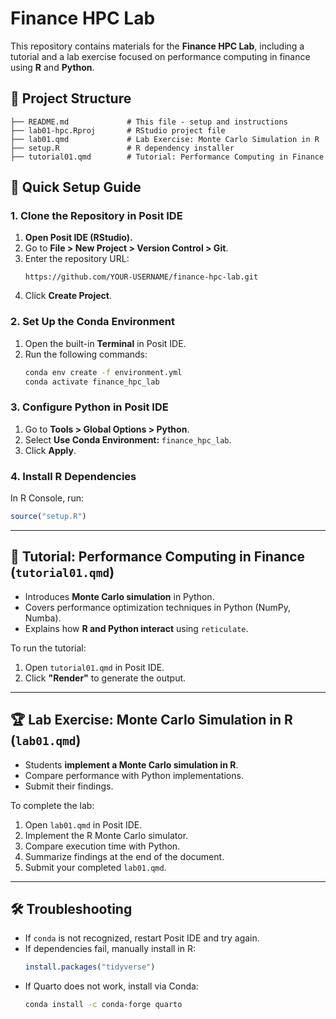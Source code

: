 # Finance HPC Lab

This repository contains materials for the **Finance HPC Lab**, including a tutorial and a lab exercise focused on performance computing in finance using **R** and **Python**.

## 📂 Project Structure
```
├── README.md             # This file - setup and instructions
├── lab01-hpc.Rproj       # RStudio project file
├── lab01.qmd             # Lab Exercise: Monte Carlo Simulation in R
├── setup.R               # R dependency installer
├── tutorial01.qmd        # Tutorial: Performance Computing in Finance
```

## 🚀 Quick Setup Guide

### **1. Clone the Repository in Posit IDE**
1. **Open Posit IDE (RStudio).**
2. Go to **File > New Project > Version Control > Git**.
3. Enter the repository URL:
   ```
   https://github.com/YOUR-USERNAME/finance-hpc-lab.git
   ```
4. Click **Create Project**.

### **2. Set Up the Conda Environment**
1. Open the built-in **Terminal** in Posit IDE.
2. Run the following commands:
   ```sh
   conda env create -f environment.yml
   conda activate finance_hpc_lab
   ```

### **3. Configure Python in Posit IDE**
1. Go to **Tools > Global Options > Python**.
2. Select **Use Conda Environment:** `finance_hpc_lab`.
3. Click **Apply**.

### **4. Install R Dependencies**
In R Console, run:
```r
source("setup.R")
```

---

## 📖 Tutorial: Performance Computing in Finance (`tutorial01.qmd`)
- Introduces **Monte Carlo simulation** in Python.
- Covers performance optimization techniques in Python (NumPy, Numba).
- Explains how **R and Python interact** using `reticulate`.

To run the tutorial:
1. Open `tutorial01.qmd` in Posit IDE.
2. Click **"Render"** to generate the output.

---

## 🏆 Lab Exercise: Monte Carlo Simulation in R (`lab01.qmd`)
- Students **implement a Monte Carlo simulation in R**.
- Compare performance with Python implementations.
- Submit their findings.

To complete the lab:
1. Open `lab01.qmd` in Posit IDE.
2. Implement the R Monte Carlo simulator.
3. Compare execution time with Python.
4. Summarize findings at the end of the document.
5. Submit your completed `lab01.qmd`.

---

## 🛠️ Troubleshooting
- If `conda` is not recognized, restart Posit IDE and try again.
- If dependencies fail, manually install in R:
  ```r
  install.packages("tidyverse")
  ```
- If Quarto does not work, install via Conda:
  ```sh
  conda install -c conda-forge quarto
  ```

